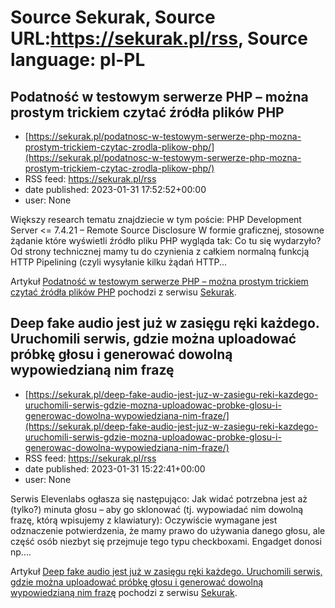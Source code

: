 # Source Sekurak, Source URL:https://sekurak.pl/rss, Source language: pl-PL

## Podatność w testowym serwerze PHP – można prostym trickiem czytać źródła plików PHP
 - [https://sekurak.pl/podatnosc-w-testowym-serwerze-php-mozna-prostym-trickiem-czytac-zrodla-plikow-php/](https://sekurak.pl/podatnosc-w-testowym-serwerze-php-mozna-prostym-trickiem-czytac-zrodla-plikow-php/)
 - RSS feed: https://sekurak.pl/rss
 - date published: 2023-01-31 17:52:52+00:00
 - user: None

<p>Większy research tematu znajdziecie w tym poście: PHP Development Server &#60;= 7.4.21 &#8211; Remote Source Disclosure W formie graficznej, stosowne żądanie które wyświetli źródło pliku PHP wygląda tak: Co tu się wydarzyło? Od strony technicznej mamy tu do czynienia z całkiem normalną funkcją HTTP Pipelining (czyli wysyłanie kilku żądań HTTP...</p>
<p>Artykuł <a href="https://sekurak.pl/podatnosc-w-testowym-serwerze-php-mozna-prostym-trickiem-czytac-zrodla-plikow-php/" rel="nofollow">Podatność w testowym serwerze PHP &#8211; można prostym trickiem czytać źródła plików PHP</a> pochodzi z serwisu <a href="https://sekurak.pl" rel="nofollow">Sekurak</a>.</p>

## Deep fake audio jest już w zasięgu ręki każdego. Uruchomili serwis, gdzie można uploadować próbkę głosu i generować dowolną wypowiedzianą nim frazę
 - [https://sekurak.pl/deep-fake-audio-jest-juz-w-zasiegu-reki-kazdego-uruchomili-serwis-gdzie-mozna-uploadowac-probke-glosu-i-generowac-dowolna-wypowiedziana-nim-fraze/](https://sekurak.pl/deep-fake-audio-jest-juz-w-zasiegu-reki-kazdego-uruchomili-serwis-gdzie-mozna-uploadowac-probke-glosu-i-generowac-dowolna-wypowiedziana-nim-fraze/)
 - RSS feed: https://sekurak.pl/rss
 - date published: 2023-01-31 15:22:41+00:00
 - user: None

<p>Serwis Elevenlabs ogłasza się następująco: Jak widać potrzebna jest aż (tylko?) minuta głosu &#8211; aby go sklonować (tj. wypowiadać nim dowolną frazę, którą wpisujemy z klawiatury): Oczywiście wymagane jest odznaczenie potwierdzenia, że mamy prawo do używania danego głosu, ale część osób niezbyt się przejmuje tego typu checkboxami. Engadget donosi np....</p>
<p>Artykuł <a href="https://sekurak.pl/deep-fake-audio-jest-juz-w-zasiegu-reki-kazdego-uruchomili-serwis-gdzie-mozna-uploadowac-probke-glosu-i-generowac-dowolna-wypowiedziana-nim-fraze/" rel="nofollow">Deep fake audio jest już w zasięgu ręki każdego. Uruchomili serwis, gdzie można uploadować próbkę głosu i generować dowolną wypowiedzianą nim frazę</a> pochodzi z serwisu <a href="https://sekurak.pl" rel="nofollow">Sekurak</a>.</p>

